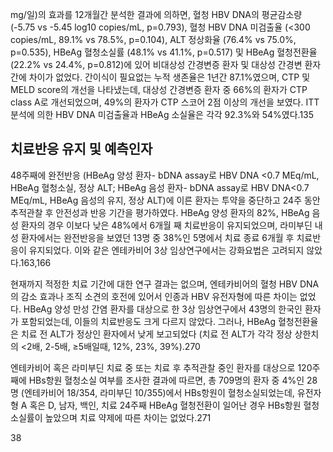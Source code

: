 mg/일)의 효과를 12개월간 분석한 결과에 의하면, 혈청 HBV DNA의 평균감소량 (-5.75 vs -5.45 log10 copies/mL, p=0.793), 혈청 HBV DNA 미검출율 (<300 copies/mL, 89.1% vs 78.5%, p=0.104), ALT 정상화율 (76.4% vs 75.0%, p=0.535), HBeAg 혈청소실률 (48.1% vs 41.1%, p=0.517) 및 HBeAg 혈청전환율 (22.2% vs 24.4%, p=0.812)에 있어 비대상성 간경변증 환자 및 대상성 간경변 환자 간에 차이가 없었다. 간이식이 필요없는 누적 생존율은 1년간 87.1%였으며, CTP 및 MELD score의 개선을 나타냈는데, 대상성 간경변증 환자 중 66%의 환자가 CTP class A로 개선되었으며, 49%의 환자가 CTP 스코어 2점 이상의 개선을 보였다. ITT 분석에 의한 HBV DNA 미검출율과 HBeAg 소실율은 각각 92.3%와 54%였다.135

## 치료반응 유지 및 예측인자

48주째에 완전반응 (HBeAg 양성 환자- bDNA assay로 HBV DNA <0.7 MEq/mL, HBeAg 혈청소실, 정상 ALT; HBeAg 음성 환자- bDNA assay로 HBV DNA<0.7 MEq/mL, HBeAg 음성의 유지, 정상 ALT)에 이른 환자는 투약을 중단하고 24주 동안 추적관찰 후 안전성과 반응 기간을 평가하였다. HBeAg 양성 환자의 82%, HBeAg 음성 환자의 경우 이보다 낮은 48%에서 6개월 째 치료반응이 유지되었으며, 라미부딘 내성 환자에서는 완전반응을 보였던 13명 중 38%인 5명에서 치료 종료 6개월 후 치료반응이 유지되었다. 이와 같은 엔테카비어 3상 임상연구에서는 강화요법은 고려되지 않았다.163,166

현재까지 적정한 치료 기간에 대한 연구 결과는 없으며, 엔테카비어의 혈청 HBV DNA의 감소 효과나 조직 소견의 호전에 있어서 인종과 HBV 유전자형에 따른 차이는 없었다. HBeAg 양성 만성 간염 환자를 대상으로 한 3상 임상연구에서 43명의 한국인 환자가 포함되었는데, 이들의 치료반응도 크게 다르지 않았다. 그러나, HBeAg 혈청전환율은 치료 전 ALT가 정상인 환자에서 낮게 보고되었다 (치료 전 ALT가 각각 정상 상한치의 <2배, 2-5배, ≥5배일때, 12%, 23%, 39%).270

엔테카비어 혹은 라미부딘 치료 중 또는 치료 후 추적관찰 중인 환자를 대상으로 120주째에 HBs항원 혈청소실 여부를 조사한 결과에 따르면, 총 709명의 환자 중 4%인 28명 (엔테카비어 18/354, 라미부딘 10/355)에서 HBs항원이 혈청소실되었는데, 유전자형 A 혹은 D, 남자, 백인, 치료 24주째 HBeAg 혈청전환이 일어난 경우 HBs항원 혈청소실률이 높았으며 치료 약제에 따른 차이는 없었다.271

<PAGE>38